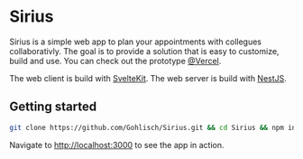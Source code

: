 # Sirius

Sirius is a simple web app to plan your appointments with collegues collaborativly. The goal is to provide a solution that is easy to customize, build and use. You can check out the prototype [@Vercel](https://sirius-appointments.vercel.app).

The web client is build with [SvelteKit](http://kit.svelte.dev). The web server is build with [NestJS](https://nestjs.com).

## Getting started

```bash
git clone https://github.com/Gohlisch/Sirius.git && cd Sirius && npm install && npm run dev
```
Navigate to [http://localhost:3000](http://localhost:3000) to see the app in action. 
